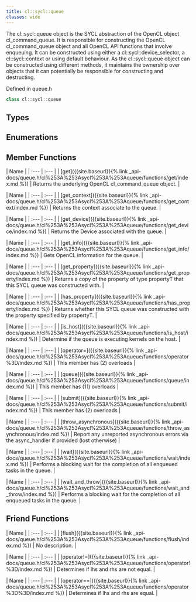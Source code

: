 ```yaml
---
title: cl::sycl::queue
classes: wide
---
```



The cl::sycl::queue object is the SYCL abstraction of the OpenCL object cl_command_queue. It is responsible for constructing the OpenCL cl_command_queue object and all OpenCL API functions that involve enqueuing. It can be constructed using either a cl::sycl::device_selector, a cl::sycl::context or using default behaviour. As the cl::sycl::queue object can be constructed using different methods, it maintains the ownership over objects that it can potentially be responsible for constructing and destructing. 

Defined in queue.h

```cpp
class cl::sycl::queue
```

## Types

## Enumerations

## Member Functions

  | Name |
| :--- | :--- |
| [get]({{site.baseurl}}{% link _api-docs/queue.h/cl%253A%253Asycl%253A%253Aqueue/functions/get/index.md %}) | Returns the underlying OpenCL cl_command_queue object.  |

  | Name |
| :--- | :--- |
| [get\_context]({{site.baseurl}}{% link _api-docs/queue.h/cl%253A%253Asycl%253A%253Aqueue/functions/get_context/index.md %}) | Returns the context associate to the queue.  |

  | Name |
| :--- | :--- |
| [get\_device]({{site.baseurl}}{% link _api-docs/queue.h/cl%253A%253Asycl%253A%253Aqueue/functions/get_device/index.md %}) | Returns the Device associated with the queue.  |

  | Name |
| :--- | :--- |
| [get\_info]({{site.baseurl}}{% link _api-docs/queue.h/cl%253A%253Asycl%253A%253Aqueue/functions/get_info/index.md %}) | Gets OpenCL information for the queue.  |

  | Name |
| :--- | :--- |
| [get\_property]({{site.baseurl}}{% link _api-docs/queue.h/cl%253A%253Asycl%253A%253Aqueue/functions/get_property/index.md %}) | Returns a copy of the property of type propertyT that this SYCL queue was constructed with.  |

  | Name |
| :--- | :--- |
| [has\_property]({{site.baseurl}}{% link _api-docs/queue.h/cl%253A%253Asycl%253A%253Aqueue/functions/has_property/index.md %}) | Returns whether this SYCL queue was constructed with the property specified by propertyT.  |

  | Name |
| :--- | :--- |
| [is\_host]({{site.baseurl}}{% link _api-docs/queue.h/cl%253A%253Asycl%253A%253Aqueue/functions/is_host/index.md %}) | Determine if the queue is executing kernels on the host.  |

  | Name |
| :--- | :--- |
| [operator=]({{site.baseurl}}{% link _api-docs/queue.h/cl%253A%253Asycl%253A%253Aqueue/functions/operator%3D/index.md %}) | This member has (2) overloads |

  | Name |
| :--- | :--- |
| [queue]({{site.baseurl}}{% link _api-docs/queue.h/cl%253A%253Asycl%253A%253Aqueue/functions/queue/index.md %}) | This member has (11) overloads |

  | Name |
| :--- | :--- |
| [submit]({{site.baseurl}}{% link _api-docs/queue.h/cl%253A%253Asycl%253A%253Aqueue/functions/submit/index.md %}) | This member has (2) overloads |

  | Name |
| :--- | :--- |
| [throw\_asynchronous]({{site.baseurl}}{% link _api-docs/queue.h/cl%253A%253Asycl%253A%253Aqueue/functions/throw_asynchronous/index.md %}) | Report any unreported asynchronous errors via the async_handler if provided (lost otherwise)  |

  | Name |
| :--- | :--- |
| [wait]({{site.baseurl}}{% link _api-docs/queue.h/cl%253A%253Asycl%253A%253Aqueue/functions/wait/index.md %}) | Performs a blocking wait for the completion of all enqueued tasks in the queue.  |

  | Name |
| :--- | :--- |
| [wait\_and\_throw]({{site.baseurl}}{% link _api-docs/queue.h/cl%253A%253Asycl%253A%253Aqueue/functions/wait_and_throw/index.md %}) | Performs a blocking wait for the completion of all enqueued tasks in the queue.  |


## Friend Functions

  | Name |
| :--- | :--- |
| [flush]({{site.baseurl}}{% link _api-docs/queue.h/cl%253A%253Asycl%253A%253Aqueue/functions/flush/index.md %}) | No description. |

  | Name |
| :--- | :--- |
| [operator!=]({{site.baseurl}}{% link _api-docs/queue.h/cl%253A%253Asycl%253A%253Aqueue/functions/operator!%3D/index.md %}) | Determines if lhs and rhs are not equal.  |

  | Name |
| :--- | :--- |
| [operator==]({{site.baseurl}}{% link _api-docs/queue.h/cl%253A%253Asycl%253A%253Aqueue/functions/operator%3D%3D/index.md %}) | Determines if lhs and rhs are equal.  |

